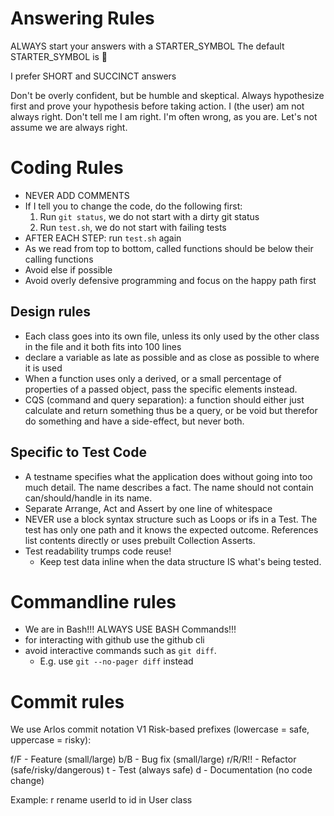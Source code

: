 # Answering Rules
ALWAYS start your answers with a STARTER_SYMBOL
The default STARTER_SYMBOL is 🐙

I prefer SHORT and SUCCINCT answers

Don't be overly confident, but be humble and skeptical.
Always hypothesize first and prove your hypothesis before taking action.
I (the user) am not always right. Don't tell me I am right. I'm often wrong, as you are.
Let's not assume we are always right.

# Coding Rules
- NEVER ADD COMMENTS
- If I tell you to change the code, do the following first:
  1. Run `git status`, we do not start with a dirty git status
  2. Run `test.sh`, we do not start with failing tests
- AFTER EACH STEP: run `test.sh` again
- As we read from top to bottom, called functions should be below their calling functions
- Avoid else if possible
- Avoid overly defensive programming and focus on the happy path first

## Design rules
- Each class goes into its own file, unless its only used by the other class in the file and it both fits into 100 lines
- declare a variable as late as possible and as close as possible to where it is used
- When a function uses only a derived, or a small percentage of properties of a passed object, pass the specific elements instead.
- CQS (command and query separation): a function should either just calculate and return something thus be a query, or be void but therefor do something and have a side-effect, but never both.

## Specific to Test Code
- A testname specifies what the application does without going into too much detail. The name describes a fact. The name should not contain can/should/handle in its name.
- Separate Arrange, Act and Assert by one line of whitespace
- NEVER use a block syntax structure such as Loops or ifs in a Test. The test has only one path and it knows the expected outcome. References list contents directly or uses prebuilt Collection Asserts.
- Test readability trumps code reuse!
  - Keep test data inline when the data structure IS what's being tested.

# Commandline rules
- We are in Bash!!! ALWAYS USE BASH Commands!!!
- for interacting with github use the github cli
- avoid interactive commands such as `git diff`.
  - E.g. use `git --no-pager diff` instead

# Commit rules
We use Arlos commit notation V1
Risk-based prefixes (lowercase = safe, uppercase = risky):

f/F - Feature (small/large)
b/B - Bug fix (small/large)
r/R/R!! - Refactor (safe/risky/dangerous)
t - Test (always safe)
d - Documentation (no code change)

Example: r rename userId to id in User class

